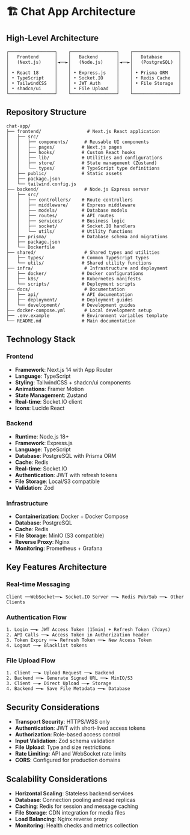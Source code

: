 # 🏗️ Chat App Architecture

## High-Level Architecture

```
┌─────────────────┐    ┌─────────────────┐    ┌─────────────────┐
│   Frontend      │    │   Backend       │    │   Database      │
│   (Next.js)     │◄──►│   (Node.js)     │◄──►│   (PostgreSQL)  │
│                 │    │                 │    │                 │
│ • React 18      │    │ • Express.js    │    │ • Prisma ORM    │
│ • TypeScript    │    │ • Socket.IO     │    │ • Redis Cache   │
│ • TailwindCSS   │    │ • JWT Auth      │    │ • File Storage  │
│ • shadcn/ui     │    │ • File Upload   │    │                 │
└─────────────────┘    └─────────────────┘    └─────────────────┘
```

## Repository Structure

```
chat-app/
├── frontend/                 # Next.js React application
│   ├── src/
│   │   ├── components/      # Reusable UI components
│   │   ├── pages/          # Next.js pages
│   │   ├── hooks/          # Custom React hooks
│   │   ├── lib/            # Utilities and configurations
│   │   ├── store/          # State management (Zustand)
│   │   └── types/          # TypeScript type definitions
│   ├── public/             # Static assets
│   ├── package.json
│   └── tailwind.config.js
├── backend/                 # Node.js Express server
│   ├── src/
│   │   ├── controllers/    # Route controllers
│   │   ├── middleware/     # Express middleware
│   │   ├── models/         # Database models
│   │   ├── routes/         # API routes
│   │   ├── services/       # Business logic
│   │   ├── socket/         # Socket.IO handlers
│   │   └── utils/          # Utility functions
│   ├── prisma/             # Database schema and migrations
│   ├── package.json
│   └── Dockerfile
├── shared/                  # Shared types and utilities
│   ├── types/              # Common TypeScript types
│   └── utils/              # Shared utility functions
├── infra/                   # Infrastructure and deployment
│   ├── docker/             # Docker configurations
│   ├── k8s/                # Kubernetes manifests
│   └── scripts/            # Deployment scripts
├── docs/                    # Documentation
│   ├── api/                # API documentation
│   ├── deployment/         # Deployment guides
│   └── development/        # Development guides
├── docker-compose.yml       # Local development setup
├── .env.example            # Environment variables template
└── README.md               # Main documentation
```

## Technology Stack

### Frontend
- **Framework**: Next.js 14 with App Router
- **Language**: TypeScript
- **Styling**: TailwindCSS + shadcn/ui components
- **Animations**: Framer Motion
- **State Management**: Zustand
- **Real-time**: Socket.IO client
- **Icons**: Lucide React

### Backend
- **Runtime**: Node.js 18+
- **Framework**: Express.js
- **Language**: TypeScript
- **Database**: PostgreSQL with Prisma ORM
- **Cache**: Redis
- **Real-time**: Socket.IO
- **Authentication**: JWT with refresh tokens
- **File Storage**: Local/S3 compatible
- **Validation**: Zod

### Infrastructure
- **Containerization**: Docker + Docker Compose
- **Database**: PostgreSQL
- **Cache**: Redis
- **File Storage**: MinIO (S3 compatible)
- **Reverse Proxy**: Nginx
- **Monitoring**: Prometheus + Grafana

## Key Features Architecture

### Real-time Messaging
```
Client ──WebSocket──► Socket.IO Server ──► Redis Pub/Sub ──► Other Clients
```

### Authentication Flow
```
1. Login ──► JWT Access Token (15min) + Refresh Token (7days)
2. API Calls ──► Access Token in Authorization header
3. Token Expiry ──► Refresh Token ──► New Access Token
4. Logout ──► Blacklist tokens
```

### File Upload Flow
```
1. Client ──► Upload Request ──► Backend
2. Backend ──► Generate Signed URL ──► MinIO/S3
3. Client ──► Direct Upload ──► Storage
4. Backend ──► Save File Metadata ──► Database
```

## Security Considerations

- **Transport Security**: HTTPS/WSS only
- **Authentication**: JWT with short-lived access tokens
- **Authorization**: Role-based access control
- **Input Validation**: Zod schema validation
- **File Upload**: Type and size restrictions
- **Rate Limiting**: API and WebSocket rate limits
- **CORS**: Configured for production domains

## Scalability Considerations

- **Horizontal Scaling**: Stateless backend services
- **Database**: Connection pooling and read replicas
- **Caching**: Redis for session and message caching
- **File Storage**: CDN integration for media files
- **Load Balancing**: Nginx reverse proxy
- **Monitoring**: Health checks and metrics collection
